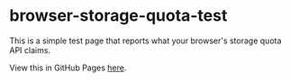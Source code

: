 # browser-storage-quota-test

This is a simple test page that reports what your browser's storage quota API claims.

View this in GitHub Pages [here](https://arubyz.github.io/browser-storage-quota-test/).
